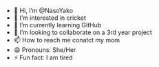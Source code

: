 - 👋 Hi, I’m @NasoYako
- 👀 I’m interested in cricket
- 🌱 I’m currently learning GitHub
- 💞️ I’m looking to collaborate on a 3rd year project 
- 📫 How to reach me conatct my mom
- 😄 Pronouns: She/Her
- ⚡ Fun fact: I am tired

<!---
NasoYako/NasoYako is a ✨ special ✨ repository because its `README.md` (this file) appears on your GitHub profile.
You can click the Preview link to take a look at your changes.
--->
